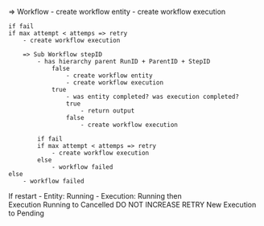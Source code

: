 

=> Workflow
    - create workflow entity
    - create workflow execution

    if fail 
    if max attempt < attemps => retry
        - create workflow execution

        => Sub Workflow stepID
            - has hierarchy parent RunID + ParentID + StepID
                false
                    - create workflow entity
                    - create workflow execution
                true
                    - was entity completed? was execution completed?
                    true
                        - return output
                    false
                        - create workflow execution
                    
            if fail
            if max attempt < attemps => retry
                - create workflow execution
            else
                - workflow failed
    else
        - workflow failed



If restart
    - Entity: Running
    - Execution: Running
    then  
        Execution Running to Cancelled
        DO NOT INCREASE RETRY
        New Execution to Pending

